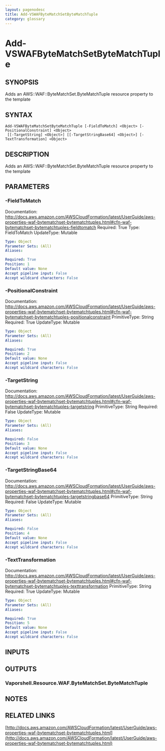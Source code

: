 ```yaml
---
layout: pagenodesc
title: Add-VSWAFByteMatchSetByteMatchTuple
category: glossary
---
```


# Add-VSWAFByteMatchSetByteMatchTuple

## SYNOPSIS
Adds an AWS::WAF::ByteMatchSet.ByteMatchTuple resource property to the template

## SYNTAX

```
Add-VSWAFByteMatchSetByteMatchTuple [-FieldToMatch] <Object> [-PositionalConstraint] <Object>
 [[-TargetString] <Object>] [[-TargetStringBase64] <Object>] [-TextTransformation] <Object>
```

## DESCRIPTION
Adds an AWS::WAF::ByteMatchSet.ByteMatchTuple resource property to the template

## PARAMETERS

### -FieldToMatch
Documentation: http://docs.aws.amazon.com/AWSCloudFormation/latest/UserGuide/aws-properties-waf-bytematchset-bytematchtuples.html#cfn-waf-bytematchset-bytematchtuples-fieldtomatch
Required: True
Type: FieldToMatch
UpdateType: Mutable

```yaml
Type: Object
Parameter Sets: (All)
Aliases: 

Required: True
Position: 1
Default value: None
Accept pipeline input: False
Accept wildcard characters: False
```

### -PositionalConstraint
Documentation: http://docs.aws.amazon.com/AWSCloudFormation/latest/UserGuide/aws-properties-waf-bytematchset-bytematchtuples.html#cfn-waf-bytematchset-bytematchtuples-positionalconstraint
PrimitiveType: String
Required: True
UpdateType: Mutable

```yaml
Type: Object
Parameter Sets: (All)
Aliases: 

Required: True
Position: 2
Default value: None
Accept pipeline input: False
Accept wildcard characters: False
```

### -TargetString
Documentation: http://docs.aws.amazon.com/AWSCloudFormation/latest/UserGuide/aws-properties-waf-bytematchset-bytematchtuples.html#cfn-waf-bytematchset-bytematchtuples-targetstring
PrimitiveType: String
Required: False
UpdateType: Mutable

```yaml
Type: Object
Parameter Sets: (All)
Aliases: 

Required: False
Position: 3
Default value: None
Accept pipeline input: False
Accept wildcard characters: False
```

### -TargetStringBase64
Documentation: http://docs.aws.amazon.com/AWSCloudFormation/latest/UserGuide/aws-properties-waf-bytematchset-bytematchtuples.html#cfn-waf-bytematchset-bytematchtuples-targetstringbase64
PrimitiveType: String
Required: False
UpdateType: Mutable

```yaml
Type: Object
Parameter Sets: (All)
Aliases: 

Required: False
Position: 4
Default value: None
Accept pipeline input: False
Accept wildcard characters: False
```

### -TextTransformation
Documentation: http://docs.aws.amazon.com/AWSCloudFormation/latest/UserGuide/aws-properties-waf-bytematchset-bytematchtuples.html#cfn-waf-bytematchset-bytematchtuples-texttransformation
PrimitiveType: String
Required: True
UpdateType: Mutable

```yaml
Type: Object
Parameter Sets: (All)
Aliases: 

Required: True
Position: 5
Default value: None
Accept pipeline input: False
Accept wildcard characters: False
```

## INPUTS

## OUTPUTS

### Vaporshell.Resource.WAF.ByteMatchSet.ByteMatchTuple

## NOTES

## RELATED LINKS

[http://docs.aws.amazon.com/AWSCloudFormation/latest/UserGuide/aws-properties-waf-bytematchset-bytematchtuples.html](http://docs.aws.amazon.com/AWSCloudFormation/latest/UserGuide/aws-properties-waf-bytematchset-bytematchtuples.html)

